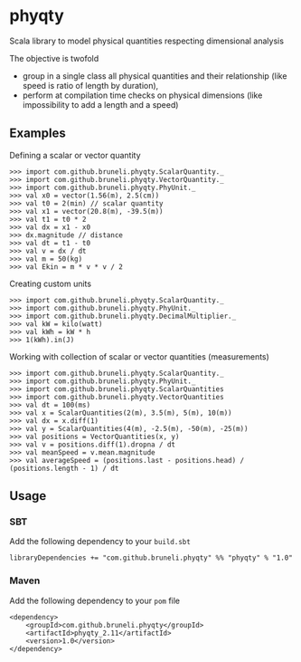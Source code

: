 # phyqty

Scala library to model physical quantities respecting dimensional analysis

The objective is twofold
* group in a single class all physical quantities and their relationship (like speed is ratio of length by duration),
* perform at compilation time checks on physical dimensions (like impossibility to add a length and a speed)

## Examples

Defining a scalar or vector quantity

    >>> import com.github.bruneli.phyqty.ScalarQuantity._
    >>> import com.github.bruneli.phyqty.VectorQuantity._
    >>> import com.github.bruneli.phyqty.PhyUnit._
    >>> val x0 = vector(1.56(m), 2.5(cm))
    >>> val t0 = 2(min) // scalar quantity
    >>> val x1 = vector(20.8(m), -39.5(m))
    >>> val t1 = t0 * 2
    >>> val dx = x1 - x0
    >>> dx.magnitude // distance
    >>> val dt = t1 - t0
    >>> val v = dx / dt
    >>> val m = 50(kg)
    >>> val Ekin = m * v * v / 2

Creating custom units

    >>> import com.github.bruneli.phyqty.ScalarQuantity._
    >>> import com.github.bruneli.phyqty.PhyUnit._
    >>> import com.github.bruneli.phyqty.DecimalMultiplier._
    >>> val kW = kilo(watt)
    >>> val kWh = kW * h
    >>> 1(kWh).in(J)

Working with collection of scalar or vector quantities (measurements)

    >>> import com.github.bruneli.phyqty.ScalarQuantity._
    >>> import com.github.bruneli.phyqty.PhyUnit._
    >>> import com.github.bruneli.phyqty.ScalarQuantities
    >>> import com.github.bruneli.phyqty.VectorQuantities
    >>> val dt = 100(ms)
    >>> val x = ScalarQuantities(2(m), 3.5(m), 5(m), 10(m))
    >>> val dx = x.diff(1)
    >>> val y = ScalarQuantities(4(m), -2.5(m), -50(m), -25(m))
    >>> val positions = VectorQuantities(x, y)
    >>> val v = positions.diff(1).dropna / dt
    >>> val meanSpeed = v.mean.magnitude
    >>> val averageSpeed = (positions.last - positions.head) / (positions.length - 1) / dt

## Usage

### SBT

Add the following dependency to your `build.sbt`

    libraryDependencies += "com.github.bruneli.phyqty" %% "phyqty" % "1.0"

### Maven

Add the following dependency to your `pom` file

    <dependency>
        <groupId>com.github.bruneli.phyqty</groupId>
        <artifactId>phyqty_2.11</artifactId>
        <version>1.0</version>
    </dependency>